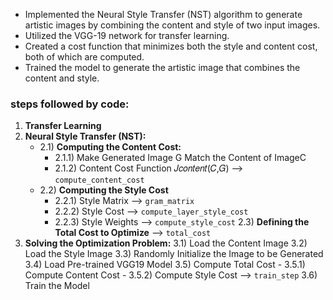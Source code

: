 <ul>
  <li>Implemented the Neural Style Transfer (NST) algorithm to generate artistic images by combining the content and style of two input images.</li>
  <li>Utilized the VGG-19 network for transfer learning.</li>
  <li>Created a cost function that minimizes both the style and content cost, both of which are computed.</li>
  <li>Trained the model to generate the artistic image that combines the content and style.</li>
</ul>


### steps followed by code:
1. **Transfer Learning**
2. **Neural Style Transfer (NST):**
   - 2.1) **Computing the Content Cost:**
        - 2.1.1) Make Generated Image G Match the Content of ImageC
        - 2.1.2) Content Cost Function 𝐽𝑐𝑜𝑛𝑡𝑒𝑛𝑡(𝐶,𝐺) --> `compute_content_cost`
   - 2.2) **Computing the Style Cost**
        - 2.2.1) Style Matrix --> `gram_matrix`
        - 2.2.2) Style Cost --> `compute_layer_style_cost`
        - 2.2.3) Style Weights --> `compute_style_cost`
    2.3) **Defining the Total Cost to Optimize** --> `total_cost`
3. **Solving the Optimization Problem:**
    3.1) Load the Content Image
    3.2) Load the Style Image
    3.3) Randomly Initialize the Image to be Generated
    3.4) Load Pre-trained VGG19 Model
    3.5) Compute Total Cost
        - 3.5.1) Compute Content Cost
        - 3.5.2) Compute Style Cost --> `train_step`
    3.6) Train the Model
